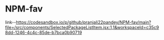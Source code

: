 # NPM-fav
link--https://codesandbox.io/p/github/pranjali22pandey/NPM-fav/main?file=/src/components/SelectedPackageListItem.jsx:1,1&workspaceId=c35c98dd-1246-4c4c-85de-b7bca0b90719
